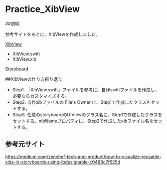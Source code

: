 # Practice_XibView

##説明

参考サイトをもとに、XibViewを作成しました。

[XibView](Practice_XibView/XibViews/DefaultXibView)

- XibView.swift
- XibView.xib

[Storyboard](Practice_XibView/ViewControllers/First.storyboard)



##XibViewの作り方振り返り

- Step1. 「XibView.swift」ファイルを参考に、自作swiftファイルを作成し、必要ならカスタマイズする。
- Step2. 自作xibファイルの File's Owner に、Step1で作成したクラスをセットする。
-  Step3. 任意のstoryboardのUIViewのクラス名に、Step1で作成したクラスをセットする。nibNameプロパティに、Step2で作成したxibファイル名をセットする。




## 参考元サイト
https://medium.com/zenchef-tech-and-product/how-to-visualize-reusable-xibs-in-storyboards-using-ibdesignable-c0488c7f525d
